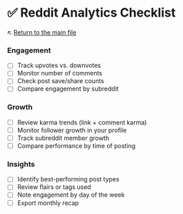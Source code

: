# ✅ Reddit Analytics Checklist

↖️ [Return to the main file](../README.md)

### Engagement
- [ ] Track upvotes vs. downvotes
- [ ] Monitor number of comments
- [ ] Check post save/share counts
- [ ] Compare engagement by subreddit

### Growth
- [ ] Review karma trends (link + comment karma)
- [ ] Monitor follower growth in your profile
- [ ] Track subreddit member growth
- [ ] Compare performance by time of posting

### Insights
- [ ] Identify best-performing post types
- [ ] Review flairs or tags used
- [ ] Note engagement by day of the week
- [ ] Export monthly recap
